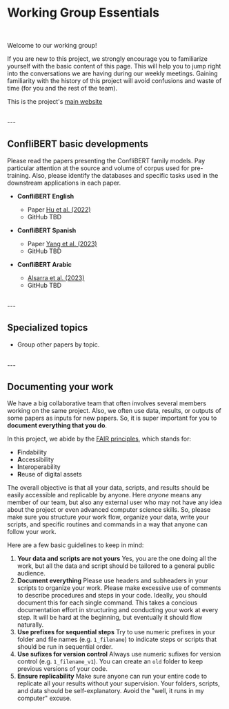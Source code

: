 # Working Group Essentials

<br />
 
Welcome to our working group! 

If you are new to this project, we strongly encourage you to familiarize yourself with the basic content of this page. This will help you to jump right into the conversations we are having during our weekly meetings. Gaining familiarity with the history of this project will avoid confusions and waste of time (for you and the rest of the team).

This is the project's [main website](https://eventdata.utdallas.edu/)

<br />
---

## ConfliBERT basic developments

Please read the papers presenting the ConfliBERT family models. Pay particular attention at the source and volume of corpus used for pre-training. Also, please identify the databases and specific tasks used in the downstream applications in each paper. 

* **ConfliBERT English**
   * Paper [Hu et al. (2022)](https://aclanthology.org/2022.naacl-main.400/)
   * GitHub TBD

* **ConfliBERT Spanish**
   * Paper [Yang et al. (2023)](https://ieeexplore.ieee.org/document/10409883)
   * GitHub TBD

* **ConfliBERT Arabic**
   * [Alsarra et al. (2023)](https://aclanthology.org/2023.ranlp-1.11/)
   * GitHub TBD

<br />
---

## Specialized topics

* Group other papers by topic.


<br />
---

## Documenting your work

We have a big collaborative team that often involves several members working on the same project. 
Also, we often use data, results, or outputs of some papers as inputs for new papers. 
So, it is super important for you to **document everything that you do**.

In this project, we abide by the [FAIR principles](https://www.go-fair.org/fair-principles/), which stands for:
* **F**indability
* **A**ccessibility
* **I**nteroperability
* **R**euse of digital assets

The overall objective is that all your data, scripts, and results should be easily accessible and replicable by anyone. 
Here *anyone* means any member of our team, but also any external user who may not have any idea about the project or even advanced computer science skills. 
So, please make sure you structure your work flow, organize your data, write your scripts, and specific routines and commands in a way that anyone can follow your work.

Here are a few basic guidelines to keep in mind:

1. **Your data and scripts are not yours** Yes, you are the one doing all the work, but all the data and script should be tailored to a general public audience. 
2. **Document everything**  Please use headers and subheaders in your scripts to organize your work. Please make excessive use of comments to describe procedures and steps in your code. Ideally, you should document this for each single command. This takes a concious documentation effort in structuring and conducting your work at every step. It will be hard at the beginning, but eventually it should flow naturally.
3. **Use prefixes for sequential steps** Try to use numeric prefixes in your folder and file names (e.g. `1_filename`) to indicate steps or scripts that should be run in sequential order.
4. **Use sufixes for version control** Always use numeric sufixes for version control (e.g. `1_filename_v1`). You can create an `old` folder to keep previous versions of your code.
5. **Ensure replicability** Make sure anyone can run your entire code to replicate all your results without your supervision. Your folders, scripts, and data should be self-explanatory. Avoid the "well, it runs in my computer" excuse.  




